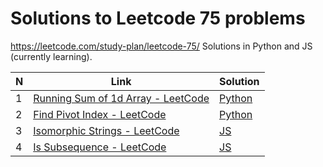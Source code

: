 # Solutions to Leetcode 75 problems
https://leetcode.com/study-plan/leetcode-75/
Solutions in Python and JS (currently learning).

| N   | Link                                                                                                     | Solution                                 |
| --- | -------------------------------------------------------------------------------------------------------- | ---------------------------------------- |
| 1   | [Running Sum of 1d Array - LeetCode](https://leetcode.com/problems/running-sum-of-1d-array/description/) | [Python](problems/1480_running_sum.md)   |
| 2   | [Find Pivot Index - LeetCode](https://leetcode.com/problems/find-pivot-index/description/)               | [Python](problems/724_pivot_index.py)    |
| 3   | [Isomorphic Strings - LeetCode](https://leetcode.com/problems/isomorphic-strings/description/)           | [JS](problems/205_isomorphic_strings.js) |
| 4   | [Is Subsequence - LeetCode](https://leetcode.com/problems/is-subsequence/description/)                   | [JS](problems/392_is_subsequence.js)     | 
